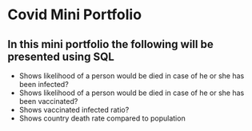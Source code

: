# Covid Mini Portfolio 
## In this mini portfolio the following will be presented using SQL
 * Shows likelihood of a person would be died in case of he or she has been infected?
 * Shows likelihood of a person would be died in case of he or she has been vaccinated?
 * Shows vaccinated infected ratio?
 * Shows country death rate compared to population
